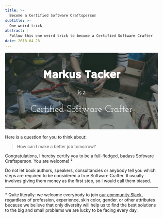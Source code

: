 ```yaml
---
title: >-
  Become a Certified Software Craftsperson
subtitle: >-
  One weird trick
abstract: |
  Follow this one weird trick to become a Certified Software Crafter
date: 2018-04-28
---
```


![Markus Tacker is a Certified Software Crafter](../media/2018-04-28-become-a-certified-software-craftsperson.png)

Here is a question for you to think about:

> How can I make a better job tomorrow?

Congratulations, I hereby certify you to be a full-fledged, badass Software
Craftsperson. You are welcome! \*

Do not let book authors, speakers, consultancies or anybody tell you which steps
are required to be considered a true Software Crafter. It usually involves
giving them money as the first step, so I would call them biased.

---

\* Quite literally: we welcome everybody to join
[our community Slack](http://slack.softwarecrafters.org), regardless of
profession, experience, skin color, gender, or other attributes because we
believe that only diversity will help us to find the best solutions to the big
and small problems we are lucky to be facing every day.
